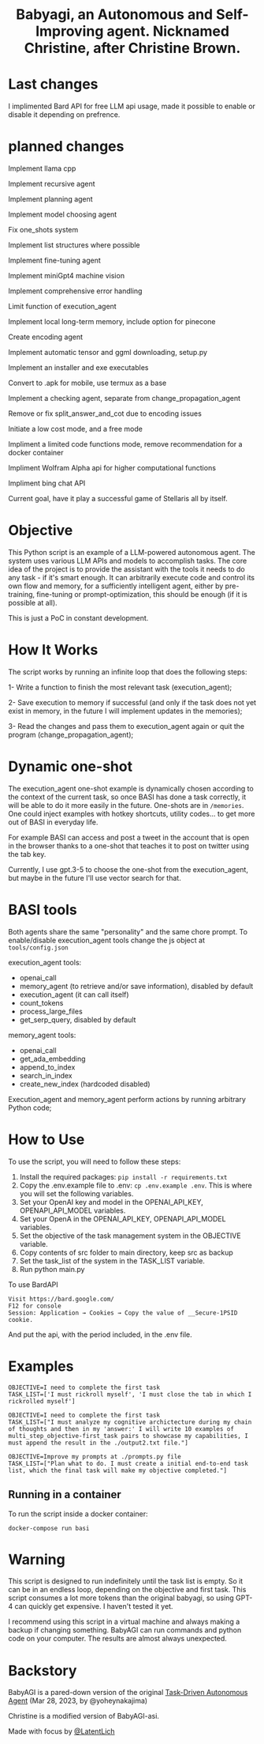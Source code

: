 <h1 align="center">
 Babyagi, an Autonomous and Self-Improving agent. Nicknamed Christine, after Christine Brown. 
</h1>

# Last changes
I implimented Bard API for free LLM api usage, made it possible to enable or disable it depending on prefrence. 


# planned changes

Implement llama cpp

Implement recursive agent

Implement planning agent

Implement model choosing agent

Fix one_shots system

Implement list structures where possible

Implement fine-tuning agent

Implement miniGpt4 machine vision

Implement comprehensive error handling

Limit function of execution_agent

Implement local long-term memory, include option for pinecone

Create encoding agent

Implement automatic tensor and ggml downloading, setup.py

Implement an installer and exe executables

Convert to .apk for mobile, use termux as a base

Implement a checking agent, separate from change_propagation_agent

Remove or fix split_answer_and_cot due to encoding issues

Initiate a low cost mode, and a free mode

Impliment a limited code functions mode, remove recommendation for a docker container

Impliment Wolfram Alpha api for higher computational functions

Impliment bing chat API

Current goal, have it play a successful game of Stellaris all by itself. 



# Objective
This Python script is an example of a LLM-powered autonomous agent. The system uses various LLM APIs and models to accomplish tasks.
The core idea of the project is to provide the assistant with the tools it needs to do any task - if it's smart enough. 
It can arbitrarily execute code and control its own flow and memory, for a sufficiently intelligent agent, either by pre-training, fine-tuning or prompt-optimization, this should be enough (if it is possible at all).

This is just a PoC in constant development.


# How It Works<a name="how-it-works"></a>
The script works by running an infinite loop that does the following steps:

1- Write a function to finish the most relevant task (execution_agent);
 
2- Save execution to memory if successful (and only if the task does not yet exist in memory, in the future I will implement updates in the memories);
 
3- Read the changes and pass them to execution_agent again or quit the program (change_propagation_agent);

# Dynamic one-shot

The execution_agent one-shot example is dynamically chosen according to the context of the current task, so once BASI has done a task correctly, it will be able to do it more easily in the future. One-shots are in ``/memories``. One could inject examples with hotkey shortcuts, utility codes... to get more out of BASI in everyday life. 

For example BASI can access and post a tweet in the account that is open in the browser thanks to a one-shot that teaches it to post on twitter using the tab key.

Currently, I use gpt.3-5 to choose the one-shot from the execution_agent, but maybe in the future I'll use vector search for that.

# BASI tools

Both agents share the same "personality" and the same chore prompt. 
To enable/disable execution_agent tools change the js object at ``tools/config.json``

execution_agent tools:

- openai_call
- memory_agent (to retrieve and/or save information), disabled by default
- execution_agent (it can call itself)
- count_tokens
- process_large_files
- get_serp_query, disabled by default

memory_agent tools:
- openai_call
- get_ada_embedding
- append_to_index
- search_in_index
- create_new_index (hardcoded disabled)

Execution_agent and memory_agent perform actions by running arbitrary Python code;


# How to Use<a name="how-to-use"></a>
To use the script, you will need to follow these steps:

1. Install the required packages: `pip install -r requirements.txt`
2. Copy the .env.example file to .env: `cp .env.example .env`. This is where you will set the following variables.
3. Set your OpenAI key and model in the OPENAI_API_KEY, OPENAPI_API_MODEL variables.
4. Set your OpenA in the OPENAI_API_KEY, OPENAPI_API_MODEL variables.
6. Set the objective of the task management system in the OBJECTIVE variable.
7. Copy contents of src folder to main directory, keep src as backup
8. Set the task_list of the system in the TASK_LIST variable.
9. Run python main.py

To use BardAPI

    Visit https://bard.google.com/
    F12 for console
    Session: Application → Cookies → Copy the value of __Secure-1PSID cookie.

And put the api, with the period included, in the .env file. 

# Examples
```
OBJECTIVE=I need to complete the first task
TASK_LIST=['I must rickroll myself', 'I must close the tab in which I rickrolled myself']
```

```
OBJECTIVE=I need to complete the first task
TASK_LIST=["I must analyze my cognitive archictecture during my chain of thoughts and then in my 'answer:' I will write 10 examples of multi_step_objective-first_task pairs to showcase my capabilities, I must append the result in the ./output2.txt file."]
```

```
OBJECTIVE=Improve my prompts at ./prompts.py file
TASK_LIST=["Plan what to do. I must create a initial end-to-end task list, which the final task will make my objective completed."]
```

## Running in a container
To run the script inside a docker container:

```
docker-compose run basi
```

# Warning<a name="continous-script-warning"></a>
This script is designed to run indefinitely until the task list is empty. So it can be in an endless loop, depending on the objective and first task.
This script consumes a lot more tokens than the original babyagi, so using GPT-4 can quickly get expensive. I haven't tested it yet.

I recommend using this script in a virtual machine and always making a backup if changing something. BabyAGI can run commands and python code on your computer. The results are almost always unexpected.


# Backstory
BabyAGI is a pared-down version of the original [Task-Driven Autonomous Agent](https://twitter.com/yoheinakajima/status/1640934493489070080?s=20) (Mar 28, 2023, by @yoheynakajima)


Christine is a modified version of BabyAGI-asi.

Made with focus by [@LatentLich](https://twitter.com/LatentLich)
